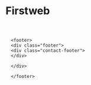 # Firstweb
<!DOCTYPE html>
<html lang="en">
<head>
  <body>
    <header>
    </header>
    <div class="header">
    <div class="nav">
    </div>
    </div>
    
    
      <footer>
      <div class="footer">
      <div class="contact-footer">
      </div>
      
      </div>
        
      </footer>
      
        
  </body>
  </html>
  
